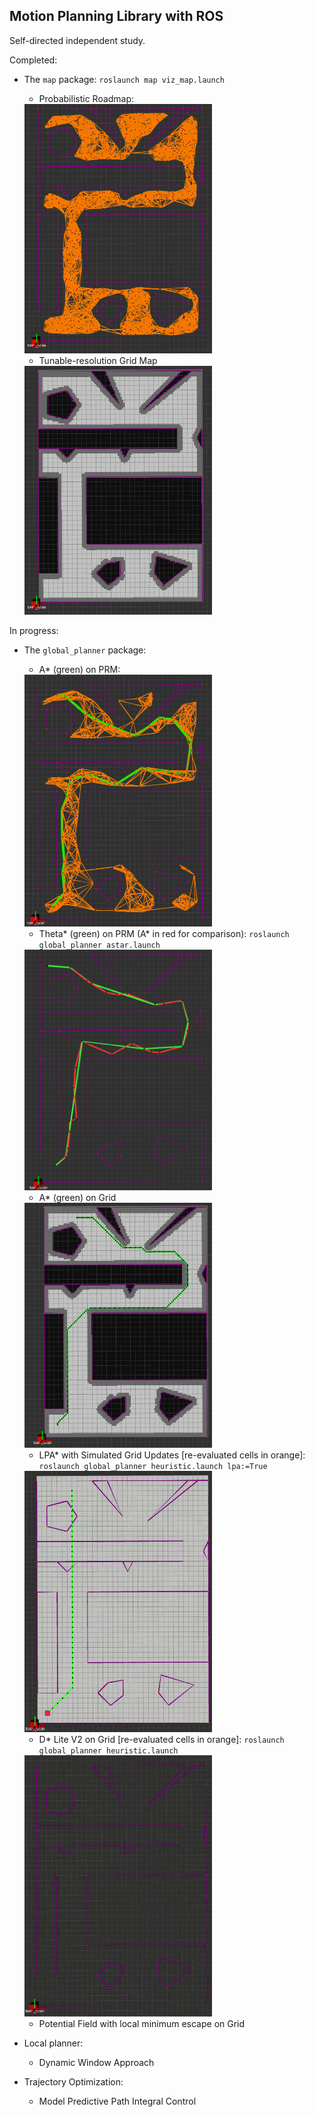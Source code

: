 ## Motion Planning Library with ROS

Self-directed independent study.

Completed:

* The `map` package: `roslaunch map viz_map.launch`
	- Probabilistic Roadmap:

	<img src="map/media/prm.png" alt="PRM" width="300"/>

	- Tunable-resolution Grid Map

	<img src="map/media/grid.png" alt="GRID" width="300"/>

In progress:

* The `global_planner` package:
	- A* (green) on PRM:

	<img src="global_planner/media/astar.png" alt="ASTAR" width="300"/>

	- Theta* (green) on PRM (A* in red for comparison): `roslaunch global_planner astar.launch`

	<img src="global_planner/media/thetastar.png" alt="ASTAR" width="300"/>

	- A* (green) on Grid

	<img src="global_planner/media/lpastar.png" alt="ASTARG" width="300"/>

	- LPA* with Simulated Grid Updates [re-evaluated cells in orange]: `roslaunch global_planner heuristic.launch lpa:=True`
	<img src="global_planner/media/LPAstar.gif" alt="LPASTAR" width="300"/>

	- D* Lite V2 on Grid [re-evaluated cells in orange]: `roslaunch global_planner heuristic.launch`
	<img src="global_planner/media/DstarLite.gif" alt="DSL" width="300"/>

	- Potential Field with local minimum escape on Grid
* Local planner:
	- Dynamic Window Approach
* Trajectory Optimization:
	- Model Predictive Path Integral Control


